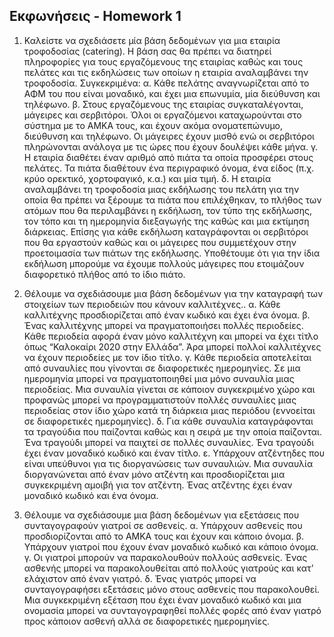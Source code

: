 ## Εκφωνήσεις - Homework 1

1. Καλείστε να σχεδιάσετε μία βάση δεδομένων για μια εταιρία τροφοδοσίας (catering). Η βάση σας θα πρέπει να διατηρεί πληροφορίες για τους εργαζόμενους της εταιρίας καθώς και τους πελάτες και τις εκδηλώσεις των οποίων η εταιρία αναλαμβάνει την τροφοδοσία. Συγκεκριμένα:
   α. Κάθε πελάτης αναγνωρίζεται από το ΑΦΜ του που είναι μοναδικό, και έχει μια επωνυμία, μία
   διεύθυνση και τηλέφωνο.
   β. Στους εργαζόμενους της εταιρίας συγκαταλέγονται, μάγειρες και σερβιτόροι. Όλοι οι εργαζόμενοι
   καταχωρούνται στο σύστημα με το ΑΜΚΑ τους, και έχουν ακόμα ονοματεπώνυμο, διεύθυνση και
   τηλέφωνο. Οι μάγειρες έχουν μισθό ενώ οι σερβιτόροι πληρώνονται ανάλογα με τις ώρες που έχουν
   δουλέψει κάθε μήνα.
   γ. Η εταιρία διαθέτει έναν αριθμό από πιάτα τα οποία προσφέρει στους πελάτες. Τα πιάτα διαθέτουν
   ένα περιγραφικό όνομα, ένα είδος (π.χ. κρύο ορεκτικό, χορτοφαγικό, κ.α.) και μία τιμή.
   δ. Η εταιρία αναλαμβάνει τη τροφοδοσία μιας εκδήλωσης του πελάτη για την οποία θα πρέπει να
   ξέρουμε τα πιάτα που επιλέχθηκαν, το πλήθος των ατόμων που θα περιλαμβάνει η εκδήλωση, τον
   τύπο της εκδήλωσης, τον τόπο και τη ημερομηνία διεξαγωγής της καθώς και μια εκτίμηση διάρκειας.
   Επίσης για κάθε εκδήλωση καταγράφονται οι σερβιτόροι που θα εργαστούν καθώς και οι μάγειρες
   που συμμετέχουν στην προετοιμασία των πιάτων της εκδήλωσης. Υποθέτουμε ότι για την ίδια
   εκδήλωση μπορούμε να έχουμε πολλούς μάγειρες που ετοιμάζουν διαφορετικό πλήθος από το ίδιο
   πιάτο.

2. Θέλουμε να σχεδιάσουμε μια βάση δεδομένων για την καταγραφή των στοιχείων των περιοδειών που κάνουν καλλιτέχνες..
   α. Κάθε καλλιτέχνης προσδιορίζεται από έναν κωδικό και έχει ένα όνομα.
   β. Ένας καλλιτέχνης μπορεί να πραγματοποιήσει πολλές περιοδείες. Κάθε περιοδεία αφορά έναν μόνο
   καλλιτέχνη και μπορεί να έχει τίτλο όπως “Καλοκαίρι 2020 στην Ελλάδα”. Άρα μπορεί πολλοί
   καλλιτέχνες να έχουν περιοδείες με τον ίδιο τίτλο.
   γ. Κάθε περιοδεία αποτελείται από συναυλίες που γίνονται σε διαφορετικές ημερομηνίες. Σε μια
   ημερομηνία μπορεί να πραγματοποιηθεί μια μόνο συναυλία μιας περιοδείας. Μια συναυλία γίνεται
   σε κάποιον συγκεκριμένο χώρο και προφανώς μπορεί να προγραμματιστούν πολλές συναυλίες μιας
   περιοδείας στον ίδιο χώρο κατά τη διάρκεια μιας περιόδου (εννοείται σε διαφορετικές ημερομηνίες).
   δ. Για κάθε συναυλία καταγράφονται τα τραγούδια που παίζονται καθώς και η σειρά με την οποία
   παίζονται. Ένα τραγούδι μπορεί να παιχτεί σε πολλές συναυλίες. Ένα τραγούδι έχει έναν μοναδικό
   κωδικό και έναν τίτλο.
   ε. Υπάρχουν ατζέντηδες που είναι υπεύθυνοι για τις διοργανώσεις των συναυλιών. Μια συναυλία
   διοργανώνεται από έναν μόνο ατζέντη και προσδιορίζεται μια συγκεκριμένη αμοιβή για τον ατζέντη.
   Ένας ατζέντης έχει έναν μοναδικό κωδικό και ένα όνομα.

3. Θέλουμε να σχεδιάσουμε μια βάση δεδομένων για εξετάσεις που συνταγογραφούν γιατροί σε ασθενείς.
   α. Υπάρχουν ασθενείς που προσδιορίζονται από το ΑΜΚΑ τους και έχουν και κάποιο όνομα.
   β. Υπάρχουν γιατροί που έχουν έναν μοναδικό κωδικό και κάποιο όνομα.
   γ. Οι γιατροί μπορούν να παρακολουθούν πολλούς ασθενείς. Ένας ασθενής μπορεί να παρακολουθείται
   από πολλούς γιατρούς και κατ’ ελάχιστον από έναν γιατρό.
   δ. Ένας γιατρός μπορεί να συνταγογραφήσει εξετάσεις μόνο στους ασθενείς που παρακολουθεί. Μια
   συγκεκριμένη εξέταση που έχει έναν μοναδικό κωδικό και μια ονομασία μπορεί να συνταγογραφηθεί
   πολλές φορές από έναν γιατρό προς κάποιον ασθενή αλλά σε διαφορετικές ημερομηνίες.
